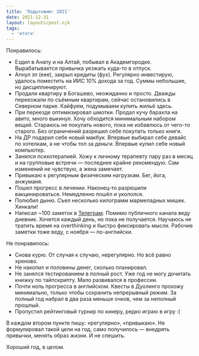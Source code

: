 ```yaml
---
title: 'Подытожим: 2021'
date: 2021-12-31
layout: layouts/post.njk
tags:
  - 'итоги'
---
```


Понравилось:

- Ездил в Анапу и на Алтай, побывал в Академгородке. Вырабатывается привычка уезжать куда-то в отпуск.
- Апнул зп (еее), закрыл кредиты (фух). Регулярно инвестирую, удалось поместить на ИИС 10% дохода за год. Суммы небольшие, но дисциплинируют.
- Продали квартиру в Богашево, неожиданно и просто. Дважды переезжали по съёмным квартирам, сейчас остановились в Северном парке. Кайфуем, подумываем купить жильё здесь.
- При переезде оптимизировал шмотки. Продал кучу барахла на авито, много выкинул. Хочу обходится минимальным набором вещей. Стараюсь не покупать нового, пока не избавлюсь от чего-то старого. Без ограничений разрешил себе покупать только книги.
- На ДР подарил себе новый макбук. Впервые выбирал себе девайс по хотелкам, а не чтобы топ за деньги. Впервые купил себе новый компьютер.
- Занялся психотерапией. Хожу к личному терапевту пару раз в месяц и на групповые встречи — последнее крайне рекомендую. Сам изменений не чувствую, а жена замечает.
- Привыкаю к регулярным физическим нагрузкам. Бег, йога, анжуманя. 
- Пошел прогресс в лечении. Наконец-то разрешили вакцинироваться. Немедленно пошёл и укололся.
- Полюбил дыню. Съел несколько килограмм мармеладных мишек. Хинкали!
- Написал ~100 заметок в [Телеграм](https://t.me/beardless_live). Помимо публичного канала веду дневник. Хочется каждый день, но пока не получается. Научаюсь не тратить время на overthinking и быстро фиксировать мысли. Рабочие заметки тоже веду, с ноября — по-английски.

Не понравилось:

- Снова курю. От случая к случаю, нерегулярно. Но всё равно хреново.
- Не накопил и половины денег, сколько планировал.
- Не занялся тестированием в полный рост. Уже год не могу дочитать книжку по тайпскрипту. Мало развивался в профессии.
- Почти ноль прогресса в английском. Квесты в Дуолинго прохожу минимально, только чтобы сохранить непрерывный режим. За полный год набрал в два раза меньше очков, чем за неполный прошлый.
- Пропустил рейтинговый турнир по кикеру, редко играю в игру :(

В каждом втором пункте пишу: «регулярно», «привыкаю». Не формулировал такой цели на год, само получилось — внедрять привычки, менять образ жизни. И не спешить.

Хороший год, в целом.
